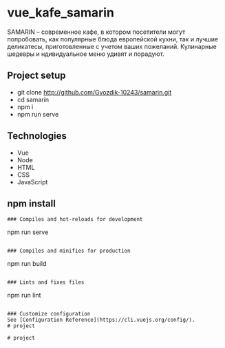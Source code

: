 # vue_kafe_samarin
SAMARIN – современное кафе, в котором посетители могут попробовать, как популярные блюда европейской кухни, 
так и лучшие деликатесы, приготовленные с учетом ваших пожеланий.
Кулинарные шедевры и ндивидуальное меню  удивят и порадуют.
## Project setup
- git clone http://github.com/Gvozdik-10243/samarin.git
- cd samarin
- npm i
- npm run serve
## Technologies
- Vue
- Node
- HTML
- CSS
- JavaScript
## npm install
```
### Compiles and hot-reloads for development
```
npm run serve
```

### Compiles and minifies for production
```
npm run build
```

### Lints and fixes files
```
npm run lint
```

### Customize configuration
See [Configuration Reference](https://cli.vuejs.org/config/).
#   p r o j e c t  
 #   p r o j e c t  
 